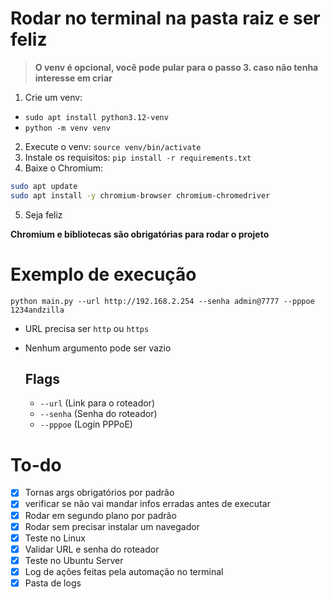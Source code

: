 # Rodar no terminal na pasta raiz e ser feliz

> **O venv é opcional, você pode pular para o passo 3. caso não tenha interesse em criar**

1. Crie um venv: 
  - `sudo apt install python3.12-venv`
  - `python -m venv venv`
2. Execute o venv: `source venv/bin/activate`
3. Instale os requisitos: `pip install -r requirements.txt`
4. Baixe o Chromium: 

``` bash 
sudo apt update
sudo apt install -y chromium-browser chromium-chromedriver
```

5. Seja feliz

**Chromium e bibliotecas são obrigatórias para rodar o projeto**

# Exemplo de execução

`python main.py --url http://192.168.2.254 --senha admin@7777 --pppoe 1234andzilla`

- URL precisa ser `http` ou `https`
- Nenhum argumento pode ser vazio

  ## Flags
  - `--url` (Link para o roteador)
  - `--senha` (Senha do roteador)
  - `--pppoe` (Login PPPoE)

# To-do 

- [x] Tornas args obrigatórios por padrão 
- [x] verificar se não vai mandar infos erradas antes de executar
- [x] Rodar em segundo plano por padrão
- [x] Rodar sem precisar instalar um navegador
- [x] Teste no Linux
- [x] Validar URL e senha do roteador
- [x] Teste no Ubuntu Server
- [x] Log de ações feitas pela automação no terminal
- [x] Pasta de logs
